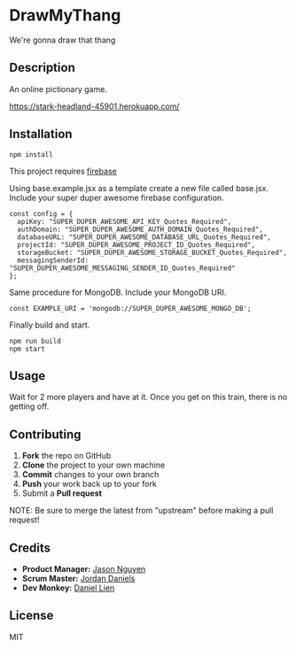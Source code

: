 # DrawMyThang
We're gonna draw that thang

## Description 
An online pictionary game.

https://stark-headland-45901.herokuapp.com/

## Installation
```
npm install
```

This project requires [firebase](https://firebase.google.com/)

Using base.example.jsx as a template create a new file called base.jsx. Include your super duper awesome firebase configuration.

```
const config = {
  apiKey: "SUPER_DUPER_AWESOME_API_KEY_Quotes_Required",
  authDomain: "SUPER_DUPER_AWESOME_AUTH_DOMAIN_Quotes_Required",
  databaseURL: "SUPER_DUPER_AWESOME_DATABASE_URL_Quotes_Required",
  projectId: "SUPER_DUPER_AWESOME_PROJECT_ID_Quotes_Required",
  storageBucket: "SUPER_DUPER_AWESOME_STORAGE_BUCKET_Quotes_Required",
  messagingSenderId: "SUPER_DUPER_AWESOME_MESSAGING_SENDER_ID_Quotes_Required"
};
```

Same procedure for MongoDB. Include your MongoDB URI.

```
const EXAMPLE_URI = 'mongodb://SUPER_DUPER_AWESOME_MONGO_DB';
```

Finally build and start.
```
npm run build
npm start
```

## Usage

Wait for 2 more players and have at it. Once you get on this train, there is no getting off.

## Contributing

 1. **Fork** the repo on GitHub
 2. **Clone** the project to your own machine
 3. **Commit** changes to your own branch
 4. **Push** your work back up to your fork
 5. Submit a **Pull request**

NOTE: Be sure to merge the latest from "upstream" before making a pull request!

## Credits
- **Product Manager:** [Jason Nguyen](https://github.com/Jnguy142)
- **Scrum Master:** [Jordan Daniels](https://github.com/liplylie)
- **Dev Monkey:** [Daniel Lien](https://github.com/Audiodrome)

## License
MIT
